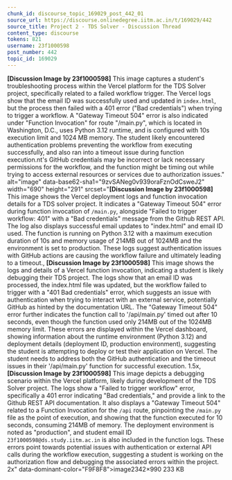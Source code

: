 ```yaml
---
chunk_id: discourse_topic_169029_post_442_01
source_url: https://discourse.onlinedegree.iitm.ac.in/t/169029/442
source_title: Project 2 - TDS Solver - Discussion Thread
content_type: discourse
tokens: 821
username: 23f1000598
post_number: 442
topic_id: 169029
---
```


**[Discussion Image by 23f1000598]** This image captures a student's troubleshooting process within the Vercel platform for the TDS Solver project, specifically related to a failed workflow trigger. The Vercel logs show that the email ID was successfully used and updated in `index.html`, but the process then failed with a 401 error ("Bad credentials") when trying to trigger a workflow. A "Gateway Timeout 504" error is also indicated under "Function Invocation" for route "/main.py", which is located in Washington, D.C., uses Python 3.12 runtime, and is configured with 10s execution limit and 1024 MB memory. The student likely encountered authentication problems preventing the workflow from executing successfully, and also ran into a timeout issue during function execution.nt's GitHub credentials may be incorrect or lack necessary permissions for the workflow, and the function might be timing out while trying to access external resources or services due to authorization issues." alt="image" data-base62-sha1="9zvSANeg0v939oraFznOdCsweJ2" width="690" height="291" srcset="**[Discussion Image by 23f1000598]** This image shows the Vercel deployment logs and function invocation details for a TDS solver project. It indicates a "Gateway Timeout 504" error during function invocation of `/main.py`, alongside "Failed to trigger workflow: 401" with a "Bad credentials" message from the Github REST API. The log also displays successful email updates to "index.html" and email ID used. The function is running on Python 3.12 with a maximum execution duration of 10s and memory usage of 214MB out of 1024MB and the environment is set to production. These logs suggest authentication issues with GitHub actions are causing the workflow failure and ultimately leading to a timeout., **[Discussion Image by 23f1000598]** This image shows the logs and details of a Vercel function invocation, indicating a student is likely debugging their TDS project. The logs show that an email ID was processed, the index.html file was updated, but the workflow failed to trigger with a "401 Bad credentials" error, which suggests an issue with authentication when trying to interact with an external service, potentially GitHub as hinted by the documentation URL. The "Gateway Timeout 504" error further indicates the function call to '/api/main.py' timed out after 10 seconds, even though the function used only 214MB out of the 1024MB memory limit. These errors are displayed within the Vercel dashboard, showing information about the runtime environment (Python 3.12) and deployment details (deployment ID, production environment), suggesting the student is attempting to deploy or test their application on Vercel. The student needs to address both the GitHub authentication and the timeout issues in their '/api/main.py' function for successful execution. 1.5x, **[Discussion Image by 23f1000598]** This image depicts a debugging scenario within the Vercel platform, likely during development of the TDS Solver project. The logs show a "Failed to trigger workflow" error, specifically a 401 error indicating "Bad credentials," and provide a link to the Github REST API documentation. It also displays a "Gateway Timeout 504" related to a Function Invocation for the `/api` route, pinpointing the `/main.py` file as the point of execution, and showing that the function executed for 10 seconds, consuming 214MB of memory. The deployment environment is noted as "production", and student email ID `23f1000598@ds.study.iitm.ac.in` is also included in the function logs. These errors point towards potential issues with authentication or external API calls during the workflow execution, suggesting a student is working on the authorization flow and debugging the associated errors within the project. 2x" data-dominant-color="F9F8F8">image2342×990 233 KB

